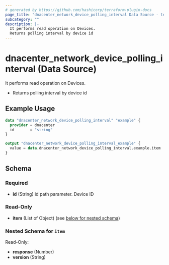 ```yaml
---
# generated by https://github.com/hashicorp/terraform-plugin-docs
page_title: "dnacenter_network_device_polling_interval Data Source - terraform-provider-dnacenter"
subcategory: ""
description: |-
  It performs read operation on Devices.
  Returns polling interval by device id
---
```


# dnacenter_network_device_polling_interval (Data Source)

It performs read operation on Devices.

- Returns polling interval by device id

## Example Usage

```terraform
data "dnacenter_network_device_polling_interval" "example" {
  provider = dnacenter
  id       = "string"
}

output "dnacenter_network_device_polling_interval_example" {
  value = data.dnacenter_network_device_polling_interval.example.item
}
```

<!-- schema generated by tfplugindocs -->
## Schema

### Required

- **id** (String) id path parameter. Device ID

### Read-Only

- **item** (List of Object) (see [below for nested schema](#nestedatt--item))

<a id="nestedatt--item"></a>
### Nested Schema for `item`

Read-Only:

- **response** (Number)
- **version** (String)


